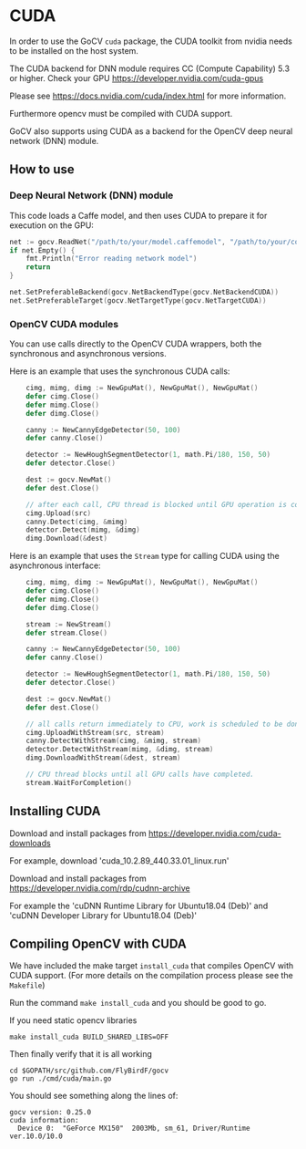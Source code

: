 # CUDA

In order to use the GoCV `cuda` package, the CUDA toolkit from nvidia needs to be installed on the host system. 

The CUDA backend for DNN module requires CC (Compute Capability) 5.3 or higher. Check your GPU https://developer.nvidia.com/cuda-gpus

Please see https://docs.nvidia.com/cuda/index.html for more information.

Furthermore opencv must be compiled with CUDA support.

GoCV also supports using CUDA as a backend for the OpenCV deep neural network (DNN) module.

## How to use

### Deep Neural Network (DNN) module

This code loads a Caffe model, and then uses CUDA to prepare it for execution on the GPU:

```go
net := gocv.ReadNet("/path/to/your/model.caffemodel", "/path/to/your/config.proto")
if net.Empty() {
    fmt.Println("Error reading network model")
    return
}

net.SetPreferableBackend(gocv.NetBackendType(gocv.NetBackendCUDA))
net.SetPreferableTarget(gocv.NetTargetType(gocv.NetTargetCUDA))
```

### OpenCV CUDA modules

You can use calls directly to the OpenCV CUDA wrappers, both the synchronous and asynchronous versions.

Here is an example that uses the synchronous CUDA calls:

```go
    cimg, mimg, dimg := NewGpuMat(), NewGpuMat(), NewGpuMat()
    defer cimg.Close()
    defer mimg.Close()
    defer dimg.Close()

    canny := NewCannyEdgeDetector(50, 100)
    defer canny.Close()

    detector := NewHoughSegmentDetector(1, math.Pi/180, 150, 50)
    defer detector.Close()

    dest := gocv.NewMat()
    defer dest.Close()

    // after each call, CPU thread is blocked until GPU operation is completed.
    cimg.Upload(src)
    canny.Detect(cimg, &mimg)
    detector.Detect(mimg, &dimg)
    dimg.Download(&dest)
```

Here is an example that uses the `Stream` type for calling CUDA using the asynchronous interface:

```go
    cimg, mimg, dimg := NewGpuMat(), NewGpuMat(), NewGpuMat()
    defer cimg.Close()
    defer mimg.Close()
    defer dimg.Close()

    stream := NewStream()
    defer stream.Close()

    canny := NewCannyEdgeDetector(50, 100)
    defer canny.Close()

    detector := NewHoughSegmentDetector(1, math.Pi/180, 150, 50)
    defer detector.Close()

    dest := gocv.NewMat()
    defer dest.Close()

    // all calls return immediately to CPU, work is scheduled to be done on GPU.
    cimg.UploadWithStream(src, stream)
    canny.DetectWithStream(cimg, &mimg, stream)
    detector.DetectWithStream(mimg, &dimg, stream)
    dimg.DownloadWithStream(&dest, stream)

    // CPU thread blocks until all GPU calls have completed.
    stream.WaitForCompletion()
```

## Installing CUDA

Download and install packages from https://developer.nvidia.com/cuda-downloads

For example, download 'cuda_10.2.89_440.33.01_linux.run'

Download and install packages from https://developer.nvidia.com/rdp/cudnn-archive

For example the 'cuDNN Runtime Library for Ubuntu18.04 (Deb)' and 'cuDNN Developer Library for Ubuntu18.04 (Deb)'

## Compiling OpenCV with CUDA

We have included the make target `install_cuda` that compiles OpenCV with CUDA support. (For more details on the compilation process please see the `Makefile`)

Run the command `make install_cuda` and you should be good to go.

If you need static opencv libraries

	make install_cuda BUILD_SHARED_LIBS=OFF

Then finally verify that it is all working 

    cd $GOPATH/src/github.com/FlyBirdF/gocv
	go run ./cmd/cuda/main.go
	
You should see something along the lines of:

    gocv version: 0.25.0
    cuda information:
      Device 0:  "GeForce MX150"  2003Mb, sm_61, Driver/Runtime ver.10.0/10.0
